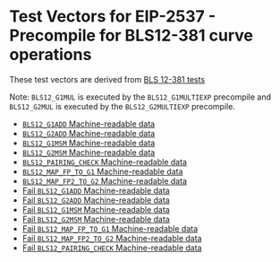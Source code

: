 # Test Vectors for EIP-2537 - Precompile for BLS12-381 curve operations

These test vectors are derived from [BLS 12-381 tests](https://github.com/ethereum/bls12-381-tests/tree/eip-2537)

Note: `BLS12_G1MUL` is executed by the `BLS12_G1MULTIEXP` precompile and `BLS12_G2MUL` is executed by the `BLS12_G2MULTIEXP` precompile.

- [`BLS12_G1ADD` Machine-readable data](add_G1_bls.json)
- [`BLS12_G2ADD` Machine-readable data](add_G2_bls.json)
- [`BLS12_G1MSM` Machine-readable data](msm_G1_bls.json)
- [`BLS12_G2MSM` Machine-readable data](msm_G2_bls.json)
- [`BLS12_PAIRING_CHECK` Machine-readable data](pairing_check_bls.json)
- [`BLS12_MAP_FP_TO_G1` Machine-readable data](map_fp_to_G1_bls.json)
- [`BLS12_MAP_FP2_TO_G2` Machine-readable data](map_fp2_to_G2_bls.json)
- [Fail `BLS12_G1ADD` Machine-readable data](fail-add_G1_bls.json)
- [Fail `BLS12_G2ADD` Machine-readable data](fail-add_G2_bls.json)
- [Fail `BLS12_G1MSM` Machine-readable data](fail-msm_G1_bls.json)
- [Fail `BLS12_G2MSM` Machine-readable data](fail-msm_G2_bls.json)
- [Fail `BLS12_MAP_FP_TO_G1` Machine-readable data](fail-map_fp_to_G1_bls.json)
- [Fail `BLS12_MAP_FP2_TO_G2` Machine-readable data](fail-map_fp2_to_G2_bls.json)
- [Fail `BLS12_PAIRING_CHECK` Machine-readable data](fail-pairing_check_bls.json)
